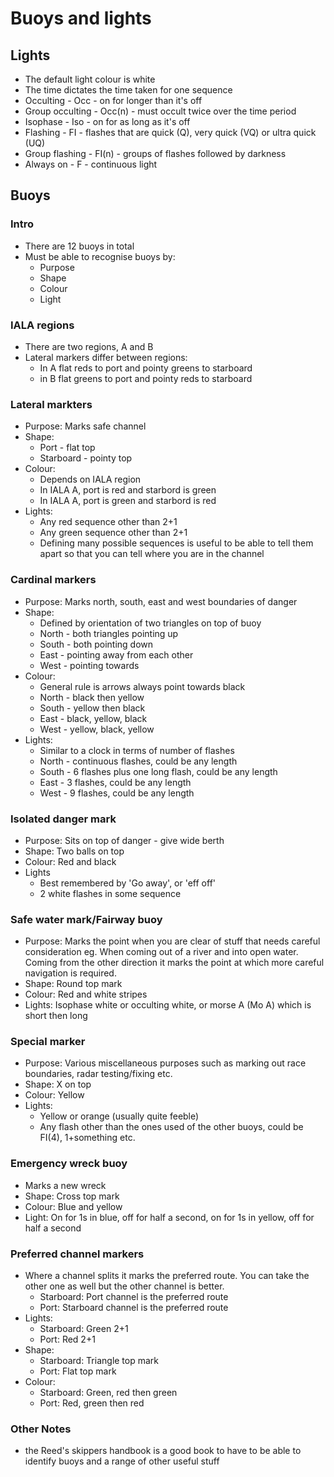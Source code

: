 # Buoys and lights
## Lights
* The default light colour is white
* The time dictates the time taken for one sequence
* Occulting - Occ - on for longer than it's off
* Group occulting - Occ(n) - must occult twice over the time period
* Isophase - Iso - on for as long as it's off
* Flashing - FI - flashes that are quick (Q), very quick (VQ) or ultra quick (UQ)
* Group flashing - FI(n) - groups of flashes followed by darkness
* Always on - F - continuous light
## Buoys
### Intro
* There are 12 buoys in total
* Must be able to recognise buoys by:
  - Purpose
  - Shape
  - Colour
  - Light
### IALA regions
* There are two regions, A and B
* Lateral markers differ between regions:
  - In A flat reds to port and pointy greens to starboard
  - in B flat greens to port and pointy reds to starboard
### Lateral markters
* Purpose: Marks safe channel
* Shape:
  - Port - flat top
  - Starboard - pointy top
* Colour:
  - Depends on IALA region
  - In IALA A, port is red and starbord is green
  - In IALA A, port is green and starbord is red
* Lights:
  - Any red sequence other than 2+1
  - Any green sequence other than 2+1
  - Defining many possible sequences is useful to be able to tell them apart so that you can tell where you are in the channel
### Cardinal markers
* Purpose: Marks north, south, east and west boundaries of danger
* Shape:
  * Defined by orientation of two triangles on top of buoy
  * North - both triangles pointing up
  * South - both pointing down
  * East - pointing away from each other
  * West - pointing towards
* Colour:
  * General rule is arrows always point towards black
  * North - black then yellow
  * South - yellow then black
  * East - black, yellow, black
  * West - yellow, black, yellow
* Lights:
  - Similar to a clock in terms of number of flashes
  - North - continuous flashes, could be any length
  - South - 6 flashes plus one long flash, could be any length
  - East - 3 flashes, could be any length
  - West - 9 flashes, could be any length
### Isolated danger mark
* Purpose: Sits on top of danger - give wide berth
* Shape: Two balls on top
* Colour: Red and black
* Lights
  - Best remembered by 'Go away', or 'eff off'
  - 2 white flashes in some sequence
### Safe water mark/Fairway buoy
* Purpose: Marks the point when you are clear of stuff that needs careful consideration eg. When coming out of a river and into open water. Coming from the other direction it marks the point at which more careful navigation is required.
* Shape: Round top mark
* Colour: Red and white stripes
* Lights: Isophase white or occulting white, or morse A (Mo A) which is short then long
### Special marker
* Purpose: Various miscellaneous purposes such as marking out race boundaries, radar testing/fixing etc.
* Shape: X on top
* Colour: Yellow
* Lights:
  - Yellow or orange (usually quite feeble)
  - Any flash other than the ones used of the other buoys, could be FI(4), 1+something etc.
### Emergency wreck buoy
* Marks a new wreck
* Shape: Cross top mark
* Colour: Blue and yellow
* Light: On for 1s in blue, off for half a second, on for 1s in yellow, off for half a second
### Preferred channel markers
* Where a channel splits it marks the preferred route. You can take the other one as well but the other channel is better.
  - Starboard: Port channel is the preferred route
  - Port: Starboard channel is the preferred route
* Lights:
  - Starboard: Green 2+1
  - Port: Red 2+1
* Shape:
  - Starboard: Triangle top mark
  - Port: Flat top mark
* Colour:
  - Starboard: Green, red then green
  - Port: Red, green then red
### Other Notes
- the Reed's skippers handbook is a good book to have to be able to identify buoys and a range of other useful stuff
